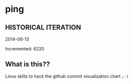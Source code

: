 # ping

## HISTORICAL ITERATION
2014-06-13

Incremented: 6220

## What is this?? 
Linux skills to hack the github commit visualization chart `;-)`
